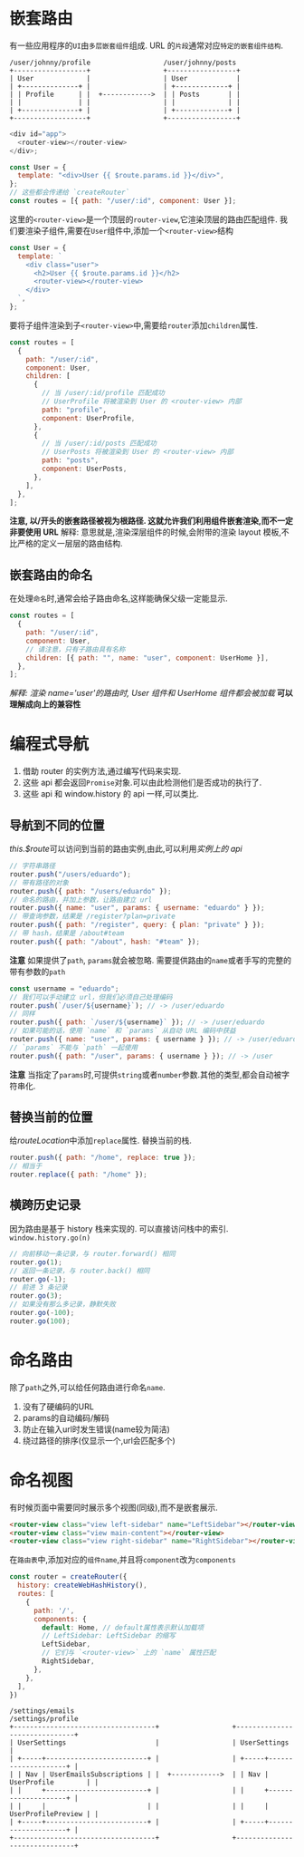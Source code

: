 # 嵌套路由

有一些应用程序的`UI`由`多层嵌套组件`组成. URL 的`片段`通常对应`特定的嵌套组件结构`.

```嵌套组件层级
/user/johnny/profile                  /user/johnny/posts
+------------------+                  +-----------------+
| User             |                  | User            |
| +--------------+ |                  | +-------------+ |
| | Profile      | |  +------------>  | | Posts       | |
| |              | |                  | |             | |
| +--------------+ |                  | +-------------+ |
+------------------+                  +-----------------+
```

```js
<div id="app">
  <router-view></router-view>
</div>;

const User = {
  template: "<div>User {{ $route.params.id }}</div>",
};
// 这些都会传递给 `createRouter`
const routes = [{ path: "/user/:id", component: User }];
```

这里的`<router-view>`是一个顶层的`router-view`,它渲染顶层的路由匹配组件.
我们要渲染子组件,需要在`User`组件中,添加一个`<router-view>`结构

```js
const User = {
  template: `
    <div class="user">
      <h2>User {{ $route.params.id }}</h2>
      <router-view></router-view>
    </div>
  `,
};
```

要将子组件渲染到子`<router-view>`中,需要给`router`添加`children`属性.

```js
const routes = [
  {
    path: "/user/:id",
    component: User,
    children: [
      {
        // 当 /user/:id/profile 匹配成功
        // UserProfile 将被渲染到 User 的 <router-view> 内部
        path: "profile",
        component: UserProfile,
      },
      {
        // 当 /user/:id/posts 匹配成功
        // UserPosts 将被渲染到 User 的 <router-view> 内部
        path: "posts",
        component: UserPosts,
      },
    ],
  },
];
```

**注意, 以/开头的嵌套路径被视为根路径. 这就允许我们利用组件嵌套渲染,而不一定非要使用 URL**
解释: 意思就是,渲染深层组件的时候,会附带的渲染 layout 模板,不比严格的定义一层层的路由结构.

## 嵌套路由的命名

在处理`命名`时,通常会给子路由命名,这样能确保父级一定能显示.

```js
const routes = [
  {
    path: "/user/:id",
    component: User,
    // 请注意，只有子路由具有名称
    children: [{ path: "", name: "user", component: UserHome }],
  },
];
```

_解释: 渲染 name='user'的路由时, User 组件和 UserHome 组件都会被加载_
**可以理解成向上的兼容性**

# 编程式导航

1. 借助 router 的实例方法,通过编写代码来实现.
2. 这些 api 都会返回`Promise`对象.可以由此检测他们是否成功的执行了.
3. 这些 api 和 window.history 的 api 一样,可以类比.

## 导航到不同的位置

*this.$route*可以访问到当前的路由实例,由此,可以利用*实例上的 api*

```js
// 字符串路径
router.push("/users/eduardo");
// 带有路径的对象
router.push({ path: "/users/eduardo" });
// 命名的路由，并加上参数，让路由建立 url
router.push({ name: "user", params: { username: "eduardo" } });
// 带查询参数，结果是 /register?plan=private
router.push({ path: "/register", query: { plan: "private" } });
// 带 hash，结果是 /about#team
router.push({ path: "/about", hash: "#team" });
```

**注意**
如果提供了`path`, `params`就会被忽略.
需要提供路由的`name`或者手写的完整的带有参数的`path`

```js
const username = "eduardo";
// 我们可以手动建立 url，但我们必须自己处理编码
router.push(`/user/${username}`); // -> /user/eduardo
// 同样
router.push({ path: `/user/${username}` }); // -> /user/eduardo
// 如果可能的话，使用 `name` 和 `params` 从自动 URL 编码中获益
router.push({ name: "user", params: { username } }); // -> /user/eduardo
// `params` 不能与 `path` 一起使用
router.push({ path: "/user", params: { username } }); // -> /user
```

**注意**
当指定了`params`时,可提供`string`或者`number`参数.其他的类型,都会自动被字符串化.

## 替换当前的位置

给*routeLocation*中添加`replace`属性. 替换当前的栈.

```js
router.push({ path: "/home", replace: true });
// 相当于
router.replace({ path: "/home" });
```

## 横跨历史记录

因为路由是基于 history 栈来实现的. 可以直接访问栈中的索引. `window.history.go(n)`

```js
// 向前移动一条记录，与 router.forward() 相同
router.go(1);
// 返回一条记录，与 router.back() 相同
router.go(-1);
// 前进 3 条记录
router.go(3);
// 如果没有那么多记录，静默失败
router.go(-100);
router.go(100);
```

# 命名路由

除了`path`之外,可以给任何路由进行命名`name`.
1. 没有了硬编码的URL
2. params的自动编码/解码
3. 防止在输入url时发生错误(name较为简洁)
4. 绕过路径的排序(仅显示一个,url会匹配多个)

# 命名视图

有时候页面中需要同时展示多个视图(同级),而不是嵌套展示.
```html
<router-view class="view left-sidebar" name="LeftSidebar"></router-view>
<router-view class="view main-content"></router-view>
<router-view class="view right-sidebar" name="RightSidebar"></router-view>
```
在`路由表`中,添加对应的`组件name`,并且将`component`改为`components`
```js
const router = createRouter({
  history: createWebHashHistory(),
  routes: [
    {
      path: '/',
      components: {
        default: Home, // default属性表示默认加载项
        // LeftSidebar: LeftSidebar 的缩写
        LeftSidebar,
        // 它们与 `<router-view>` 上的 `name` 属性匹配
        RightSidebar,
      },
    },
  ],
})
```

```
/settings/emails                                       /settings/profile
+-----------------------------------+                  +------------------------------+
| UserSettings                      |                  | UserSettings                 |
| +-----+-------------------------+ |                  | +-----+--------------------+ |
| | Nav | UserEmailsSubscriptions | |  +------------>  | | Nav | UserProfile        | |
| |     +-------------------------+ |                  | |     +--------------------+ |
| |     |                         | |                  | |     | UserProfilePreview | |
| +-----+-------------------------+ |                  | +-----+--------------------+ |
+-----------------------------------+                  +------------------------------+
```
